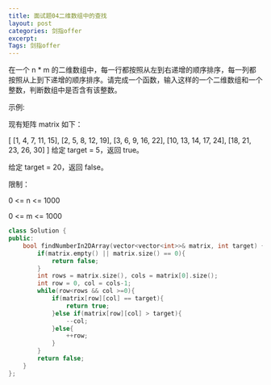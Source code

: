 ```yaml
---
title: 面试题04二维数组中的查找
layout: post
categories: 剑指offer
excerpt: 
Tags: 剑指offer
---
```


在一个 n * m 的二维数组中，每一行都按照从左到右递增的顺序排序，每一列都按照从上到下递增的顺序排序。请完成一个函数，输入这样的一个二维数组和一个整数，判断数组中是否含有该整数。

 

示例:

现有矩阵 matrix 如下：

[
  [1,   4,  7, 11, 15],
  [2,   5,  8, 12, 19],
  [3,   6,  9, 16, 22],
  [10, 13, 14, 17, 24],
  [18, 21, 23, 26, 30]
]
给定 target = 5，返回 true。

给定 target = 20，返回 false。

 

限制：

0 <= n <= 1000

0 <= m <= 1000

```c++
class Solution {
public:
    bool findNumberIn2DArray(vector<vector<int>>& matrix, int target) {
        if(matrix.empty() || matrix.size() == 0){
            return false;
        }
        int rows = matrix.size(), cols = matrix[0].size();
        int row = 0, col = cols-1;
        while(row<rows && col >=0){
            if(matrix[row][col] == target){
                return true;
            }else if(matrix[row][col] > target){
                --col;
            }else{
                ++row;
            }
        }
        return false;
    }
};
```

